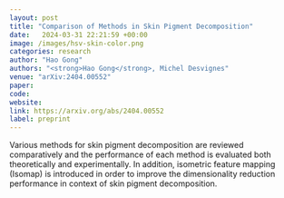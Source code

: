 ```yaml
---
layout: post
title: "Comparison of Methods in Skin Pigment Decomposition"
date:   2024-03-31 22:21:59 +00:00
image: /images/hsv-skin-color.png
categories: research
author: "Hao Gong"
authors: "<strong>Hao Gong</strong>, Michel Desvignes"
venue: "arXiv:2404.00552"
paper: 
code:
website: 
link: https://arxiv.org/abs/2404.00552
label: preprint
---
```

Various methods for skin pigment decomposition are reviewed comparatively and the performance of each method is evaluated both theoretically and experimentally. In addition, isometric feature mapping (Isomap) is introduced in order to improve the dimensionality reduction performance in context of skin pigment decomposition.
